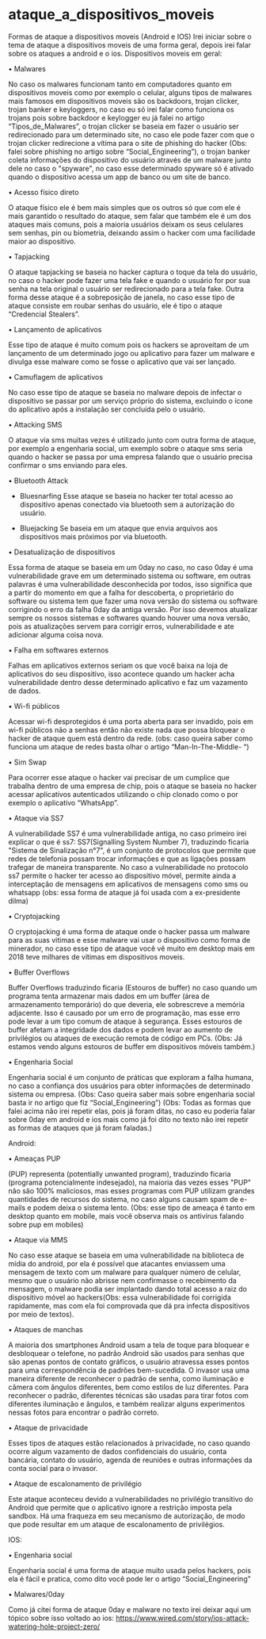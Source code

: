 # ataque_a_dispositivos_moveis

Formas de ataque a dispositivos moveis (Android e IOS)
	Irei iniciar sobre o tema de ataque a dispositivos moveis de uma forma geral, depois irei falar sobre os ataques a android e o ios.
Dispositivos moveis em geral:

•	Malwares

No caso os malwares funcionam tanto em computadores quanto em dispositivos moveis como por exemplo o celular, alguns tipos de malwares mais famosos em dispositivos moveis são os backdoors, trojan clicker, trojan banker e keyloggers, no caso eu só irei falar como funciona os trojans pois sobre backdoor e keylogger eu já falei no artigo “Tipos_de_Malwares”, o trojan clicker se baseia em fazer o usuário ser redirecionado para um determinado site, no caso ele pode fazer com que o trojan clicker redirecione a vítima para o site de phishing do hacker (Obs: falei sobre phishing no artigo sobre “Social_Engineering”), o trojan banker coleta informações do dispositivo do usuário através de um malware junto dele no caso o "spyware", no caso esse determinado spyware só é ativado quando o dispositivo acessa um app de banco ou um site de banco.

•	Acesso físico direto

O ataque físico ele é bem mais simples que os outros só que com ele é mais garantido o resultado do ataque, sem falar que também ele é um dos ataques mais comuns, pois a maioria usuários deixam os seus celulares sem senhas, pin ou biometria, deixando assim o hacker com uma facilidade maior ao dispositivo.

•	Tapjacking

O ataque tapjacking se baseia no hacker captura o toque da tela do usuário, no caso o hacker pode fazer uma tela fake e quando o usuário for por sua senha na tela original o usuário ser redirecionado para a tela fake. Outra forma desse ataque é a sobreposição de janela, no caso esse tipo de ataque consiste em roubar senhas do usuário, ele é tipo o ataque “Credencial Stealers”.

•	Lançamento de aplicativos

Esse tipo de ataque é muito comum pois os hackers se aproveitam de um lançamento de um determinado jogo ou aplicativo para fazer um malware e divulga esse malware como se fosse o aplicativo que vai ser lançado.

•	Camuflagem de aplicativos

No caso esse tipo de ataque se baseia no malware depois de infectar o dispositivo se passar por um serviço próprio do sistema, excluindo o ícone do aplicativo após a instalação ser concluída pelo o usuário.

•	Attacking SMS

O ataque via sms muitas vezes é utilizado junto com outra forma de ataque, por exemplo a engenharia social, um exemplo sobre o ataque sms seria quando o hacker se passa por uma empresa falando que o usuário precisa confirmar o sms enviando para eles.

•	Bluetooth Attack

- Bluesnarfing
Esse ataque se baseia no hacker ter total acesso ao dispositivo apenas conectado via bluetooth sem a autorização do usuário.

- Bluejacking
Se baseia em um ataque que envia arquivos aos dispositivos mais próximos por via bluetooth.

•	Desatualização de dispositivos

Essa forma de ataque se baseia em um 0day no caso, no caso 0day é uma vulnerabilidade grave em um determinado sistema ou software, em outras palavras é uma vulnerabilidade desconhecida por todos, isso significa que a partir do momento em que a falha for descoberta, o proprietário do software ou sistema tem que fazer uma nova versão do sistema ou software corrigindo o erro da falha 0day da antiga versão. Por isso devemos atualizar sempre os nossos sistemas e softwares quando houver uma nova versão, pois as atualizações servem para corrigir erros, vulnerabilidade e ate adicionar alguma coisa nova.

•	Falha em softwares externos

Falhas em aplicativos externos seriam os que você baixa na loja de aplicativos do seu dispositivo, isso acontece quando um hacker acha vulnerabilidade dentro desse determinado aplicativo e faz um vazamento de dados.

•	Wi-fi públicos 

Acessar wi-fi desprotegidos é uma porta aberta para ser invadido, pois em wi-fi públicos não a senhas então não existe nada que possa bloquear o hacker de ataque quem está dentro da rede. (obs: caso queira saber como funciona um ataque de redes basta olhar o artigo “Man-In-The-Middle- “)

•	Sim Swap

Para ocorrer esse ataque o hacker vai precisar de um cumplice que trabalha dentro de uma empresa de chip, pois o ataque se baseia no hacker acessar aplicativos autenticados utilizando o chip clonado como o por exemplo o aplicativo “WhatsApp”.

•	Ataque via SS7

A vulnerabilidade SS7 é uma vulnerabilidade antiga, no caso primeiro irei explicar o que é ss7: SS7(Signalling System Number 7), traduzindo ficaria "Sistema de Sinalização n°7", é um conjunto de protocolos que permite que redes de telefonia possam trocar informações e que as ligações possam trafegar de maneira transparente. No caso a vulnerabilidade no protocolo ss7 permite o hacker ter acesso ao dispositivo móvel, permite ainda a interceptação de mensagens em aplicativos de mensagens como sms ou whatsapp (obs: essa forma de ataque já foi usada com a ex-presidente dilma)

•	Cryptojacking

O cryptojacking é uma forma de ataque onde o hacker passa um malware para as suas vitimas e esse malware vai usar o dispositivo como forma de minerador, no caso esse tipo de ataque você vê muito em desktop mais em 2018 teve milhares de vítimas em dispositivos moveis.

•	Buffer Overflows

Buffer Overflows traduzindo ficaria (Estouros de buffer) no caso quando um programa tenta armazenar mais dados em um buffer (área de armazenamento temporário) do que deveria, ele sobrescreve a memória adjacente. Isso é causado por um erro de programação, mas esse erro pode levar a um tipo comum de ataque à segurança. Esses estouros de buffer afetam a integridade dos dados e podem levar ao aumento de privilégios ou ataques de execução remota de código em PCs. (Obs: Já estamos vendo alguns estouros de buffer em dispositivos móveis também.)

•	Engenharia Social 

Engenharia social é um conjunto de práticas que exploram a falha humana, no caso a confiança dos usuários para obter informações de determinado sistema ou empresa. (Obs: Caso queira saber mais sobre engenharia social basta ir no artigo que fiz “Social_Engineering”)
(Obs: Todas as formas que falei acima não irei repetir elas, pois já foram ditas, no caso eu poderia falar sobre 0day em android e ios mais como já foi dito no texto não irei repetir as formas de ataques que já foram faladas.)

Android:

•	Ameaças PUP

(PUP) representa (potentially unwanted program), traduzindo ficaria (programa potencialmente indesejado), na maioria das vezes esses "PUP" não são 100% maliciosos, mas esses programas com PUP utilizam grandes quantidades de recursos do sistema, no caso alguns causam spam de e-mails e podem deixa o sistema lento. (Obs: esse tipo de ameaça é tanto em desktop quanto em mobile, mais você observa mais os antivírus falando sobre pup em mobiles)

•	Ataque via MMS

No caso esse ataque se baseia em uma vulnerabilidade na biblioteca de mídia do android, por ela é possível que atacantes enviassem uma mensagem de texto com um malware para qualquer número de celular, mesmo que o usuário não abrisse nem confirmasse o recebimento da mensagem, o malware podia ser implantado dando total acesso a raiz do dispositivo móvel ao hackers(Obs: essa vulnerabilidade foi corrigida rapidamente, mas com ela foi comprovada que dá pra infecta dispositivos por meio de textos).

•	Ataques de manchas

A maioria dos smartphones Android usam a tela de toque para bloquear e desbloquear o telefone, no padrão Android são usados para senhas que são apenas pontos de contato gráficos, o usuário atravessa esses pontos para uma correspondência de padrões bem-sucedida. O invasor usa uma maneira diferente de reconhecer o padrão de senha, como iluminação e câmera com ângulos diferentes, bem como estilos de luz diferentes. Para reconhecer o padrão, diferentes técnicas são usadas para tirar fotos com diferentes iluminação e ângulos, e também realizar alguns experimentos nessas fotos para encontrar o padrão correto.

•	Ataque de privacidade

Esses tipos de ataques estão relacionados à privacidade, no caso quando ocorre algum vazamento de dados confidenciais do usuário, conta bancária, contato do usuário, agenda de reuniões e outras informações da conta social para o invasor.

•	Ataque de escalonamento de privilégio 

Este ataque aconteceu devido a vulnerabilidades no privilégio transitivo do Android que permite que o aplicativo ignore a restrição imposta pela sandbox. Há uma fraqueza em seu mecanismo de autorização, de modo que pode resultar em um ataque de escalonamento de privilégios. 

IOS:

•	Engenharia social

Engenharia social é uma forma de ataque muito usada pelos hackers, pois ela é fácil e pratica, como dito você pode ler o artigo “Social_Engineering” 

•	Malwares/0day

Como já citei forma de ataque 0day e malware no texto irei deixar aqui um tópico sobre isso voltado ao ios: https://www.wired.com/story/ios-attack-watering-hole-project-zero/
